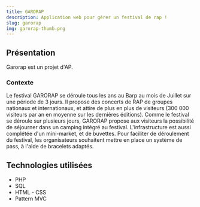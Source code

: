 ```yaml
---
title: GARORAP
description: Application web pour gérer un festival de rap !
slug: garorap
img: garorap-thumb.png
---
```


## Présentation

Garorap est un projet d'AP.

### Contexte

Le festival GARORAP se déroule tous les ans au Barp au mois de Juillet sur une période
de 3 jours.
Il propose des concerts de RAP de groupes nationaux et internationaux, et attire de plus
en plus de visiteurs (300 000 visiteurs par an en moyenne sur les dernières éditions).
Comme le festival se déroule sur plusieurs jours, GARORAP propose aux visiteurs la
possibilité de séjourner dans un camping intégré au festival. L'infrastructure est aussi
complétée d'un mini-market, et de buvettes.
Pour faciliter de déroulement du festival, les organisateurs souhaitent mettre en place un
système de pass, à l'aide de bracelets adaptés.

## Technologies utilisées

- PHP
- SQL
- HTML - CSS
- Pattern MVC
